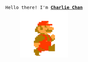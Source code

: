 <p align="center">
  <samp>
    Hello there! I'm <b><a rel="nofollow noopener noreferrer" target="_blank" href="https://github.com/shinlms404">Charlie Chan</a></b>
    <br />
  </samp>
  
  <img src="./assets/mario-walking.gif" width="150"/>
</p>






